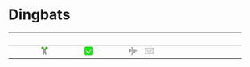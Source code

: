 # Dingbats

| &#x2003; | &#x2003; | &#x2003; | &#x2003; | &#x2003; | &#x2003; | &#x2003; | &#x2003; | &#x2003; | &#x2003; | &#x2003; | &#x2003; | &#x2003; | &#x2003; | &#x2003; | &#x2003; |
| :---: | :---: | :---: | :---: | :---: | :---: | :---: | :---: | :---: | :---: | :---: | :---: | :---: | :---: | :---: | :---: |
| &#160; | &#160; | <a href="U+2702-VS16_scissors.svg" title="Scissors"><img src="U+2702-VS16_scissors.svg" x="0" y="0" width="18" height="18"/></a>| &#160; | &#160; | <a href="U+2705_check_mark_button.svg" title="Check mark button"><img src="U+2705_check_mark_button.svg" x="0" y="0" width="18" height="18"/></a>| &#160; | &#160; | <a href="U+2708-VS16_airplane.svg" title="Airplane"><img src="U+2708-VS16_airplane.svg" x="0" y="0" width="18" height="18"/></a>| <a href="U+2709-VS16_envelope.svg" title="Envelope"><img src="U+2709-VS16_envelope.svg" x="0" y="0" width="18" height="18"/></a>|


